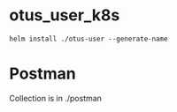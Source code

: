 # otus_user_k8s

```shell
helm install ./otus-user --generate-name
```

# Postman

Collection is in ./postman